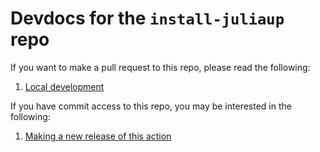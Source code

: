 # Devdocs for the `install-juliaup` repo

If you want to make a pull request to this repo, please read the following:
1. [Local development](local_setup.md)

If you have commit access to this repo, you may be interested in the following:
1. [Making a new release of this action](making_a_new_release.md)

   
